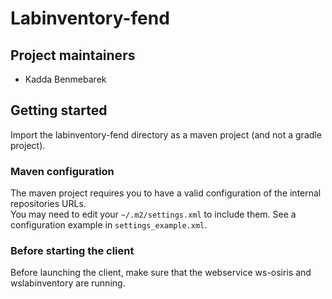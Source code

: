 # Labinventory-fend

## Project maintainers
- Kadda Benmebarek

## Getting started

Import the labinventory-fend directory as a maven project (and not a gradle project).

### Maven configuration
The maven project requires you to have a valid configuration of the internal repositories URLs.   
You may need to edit your `~/.m2/settings.xml` to include them. See a configuration example in `settings_example.xml`.

### Before starting the client
Before launching the client, make sure that the webservice ws-osiris and wslabinventory are running.
